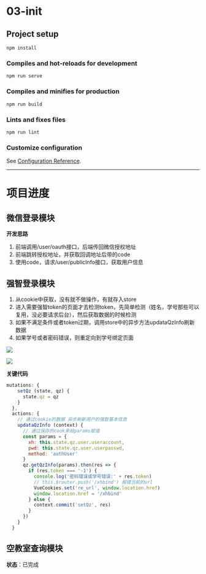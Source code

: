 # 03-init

## Project setup
```
npm install
```

### Compiles and hot-reloads for development
```
npm run serve
```

### Compiles and minifies for production
```
npm run build
```

### Lints and fixes files
```
npm run lint
```

### Customize configuration
See [Configuration Reference](https://cli.vuejs.org/config/).

-------------------------------------------
# 项目进度

## 微信登录模块

**开发思路**

1. 前端调用/user/oauth接口，后端传回微信授权地址
2. 前端跳转授权地址，并获取回调地址后带的code
3. 使用code，请求/user/publicInfo接口，获取用户信息





## 强智登录模块

1. 从cookie中获取，没有就不做操作，有就存入store
2. 进入需要强智token的页面才去检测token，先简单检测（姓名，学号那些可以复用，没必要请求后台），然后获取数据的时候检测
3. 如果不满足条件或者token过期，调用store中的异步方法updataQzInfo刷新数据
4. 如果学号或者密码错误，则重定向到学号绑定页面

![](https://pic.gksec.com/2020/03/30/fbd15eac15dcb/20200330144546.png)

![](https://pic.gksec.com/2020/03/30/7e3dd9d987ca7/20200330144633.png)

**关键代码**

```js
mutations: {
    setQz (state, qz) {
      state.qz = qz
    }
  },
  actions: {
    // 通过cookie的数据 异步刷新用户的强智基本信息
    updataQzInfo (context) {
      // 通过保存的cook来给params赋值
      const params = {
        xh: this.state.qz.user.useraccount,
        pwd: this.state.qz.user.userpasswd,
        method: 'authUser'
      }
      qz.getQzInfo(params).then(res => {
        if (res.token === '-1') {
          console.log('密码错误或学号错误:' + res.token)
          // this.$router.push('/xhbind') 报错当前的url
          VueCookies.set('re_url', window.location.href)
          window.location.href = '/xhbind'
        } else {
          context.commit('setQz', res)
        }
      })
    }
  }
```

## 空教室查询模块
**状态**：已完成









